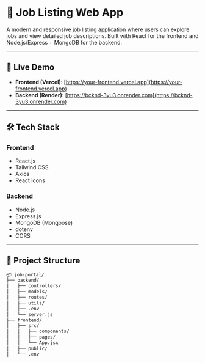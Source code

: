 # 🌟 Job Listing Web App

A modern and responsive job listing application where users can explore jobs and view detailed job descriptions. Built with React for the frontend and Node.js/Express + MongoDB for the backend.

---

## 🚀 Live Demo

- **Frontend (Vercel)**: [https://your-frontend.vercel.app](https://your-frontend.vercel.app)  
- **Backend (Render)**: [https://bcknd-3yu3.onrender.com](https://bcknd-3yu3.onrender.com)

---

## 🛠️ Tech Stack

### Frontend
- React.js
- Tailwind CSS
- Axios
- React Icons

### Backend
- Node.js
- Express.js
- MongoDB (Mongoose)
- dotenv
- CORS

---

## 📁 Project Structure

```bash
📦 job-portal/
├── backend/
│   ├── controllers/
│   ├── models/
│   ├── routes/
│   ├── utils/
│   ├── .env
│   └── server.js
├── frontend/
│   ├── src/
│   │   ├── components/
│   │   ├── pages/
│   │   └── App.jsx
│   ├── public/
│   └── .env
